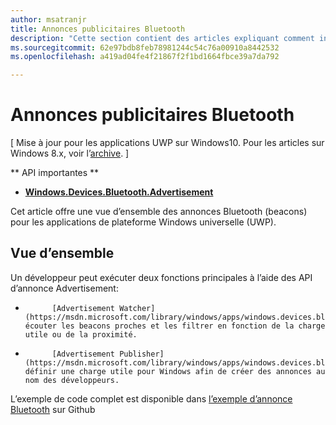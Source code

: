 ```yaml
---
author: msatranjr
title: Annonces publicitaires Bluetooth
description: "Cette section contient des articles expliquant comment intégrer des annonces Bluetooth Low Energy (LE) dans les applications de plateforme Windows universelle (UWP) par le biais de l’utilisateur des API AdvertisementWatcher et AdvertisementPublisher."
ms.sourcegitcommit: 62e97bdb8feb78981244c54c76a00910a8442532
ms.openlocfilehash: a419ad04fe4f21867f2f1bd1664fbce39a7da792

---
```


# Annonces publicitaires Bluetooth

\[ Mise à jour pour les applications UWP sur Windows10. Pour les articles sur Windows 8.x, voir l’[archive](http://go.microsoft.com/fwlink/p/?linkid=619132). \]

** API importantes ** 

-   [**Windows.Devices.Bluetooth.Advertisement**](https://msdn.microsoft.com/library/windows/apps/windows.devices.bluetooth.advertisement.aspx)

Cet article offre une vue d’ensemble des annonces Bluetooth (beacons) pour les applications de plateforme Windows universelle (UWP).  

## Vue d’ensemble

Un développeur peut exécuter deux fonctions principales à l’aide des API d’annonce Advertisement:

-   
            [Advertisement Watcher](https://msdn.microsoft.com/library/windows/apps/windows.devices.bluetooth.advertisement.bluetoothleadvertisementwatcher.aspx): écouter les beacons proches et les filtrer en fonction de la charge utile ou de la proximité.  
-   
            [Advertisement Publisher](https://msdn.microsoft.com/library/windows/apps/windows.devices.bluetooth.advertisement.bluetoothleadvertisementpublisher.aspx): définir une charge utile pour Windows afin de créer des annonces au nom des développeurs.  

L’exemple de code complet est disponible dans [l’exemple d’annonce Bluetooth](http://go.microsoft.com/fwlink/p/?LinkId=619990) sur Github



<!--HONumber=Jun16_HO5-->


